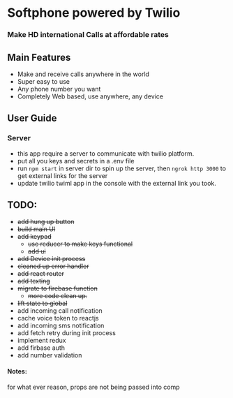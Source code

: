 # Softphone powered by Twilio

### Make HD international Calls at affordable rates

## Main Features

- Make and receive calls anywhere in the world
- Super easy to use
- Any phone number you want
- Completely Web based, use anywhere, any device

## User Guide

### Server

- this app require a server to communicate with twilio platform.
- put all you keys and secrets in a .env file
- run `npm start` in server dir to spin up the server, then `ngrok http 3000` to get external links for the server
- update twilio twiml app in the console with the external link you took.

## TODO:

- ~~add hung up button~~
- ~~build main UI~~
- ~~add keypad~~
  - ~~use reducer to make keys functional~~
  - ~~add ui~~
- ~~add Device init process~~
- ~~cleaned up error handler~~
- ~~add react router~~
- ~~add texting~~
- ~~migrate to firebase function~~
  - ~~more code clean up.~~
- ~~lift state to global~~
- add incoming call notification
- cache voice token to reactjs
- add incoming sms notification
- add fetch retry during init process
- implement redux
- add firbase auth
- add number validation

#### Notes:

for what ever reason, props are not being passed into <ActiveCall> comp
